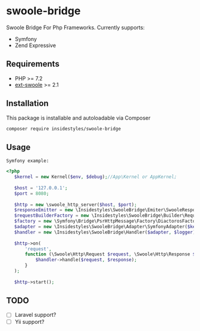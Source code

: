 # swoole-bridge
Swoole Bridge For Php Frameworks. Currently supports:
* Symfony
* Zend Expressive

## Requirements

* PHP >= 7.2
* [ext-swoole](https://pecl.php.net/package/swoole) >= 2.1


## Installation

This package is installable and autoloadable via Composer 

```sh
composer require insidestyles/swoole-bridge
```
 
## Usage
    Symfony example:
```php
<?php
   $kernel = new Kernel($env, $debug);//App\Kernel or AppKernel;
   
   $host = '127.0.0.1';
   $port = 8080;
   
   $http = new \swoole_http_server($host, $port);
   $responseEmitter = new \Insidestyles\SwooleBridge\Emiter\SwooleResponseEmitter();
   $requestBuilderFactory = new \Insidestyles\SwooleBridge\Builder\RequestBuilderFactory();
   $factory = new \Symfony\Bridge\PsrHttpMessage\Factory\DiactorosFactory();
   $adapter = new \Insidestyles\SwooleBridge\Adapter\SymfonyAdapter($kernel, $responseEmitter, $requestBuilderFactory, $factory);
   $handler = new \Insidestyles\SwooleBridge\Handler($adapter, $logger);
   
   $http->on(
       'request',
       function (\Swoole\Http\Request $request, \Swoole\Http\Response $response) use ($handler) {
           $handler->handle($request, $response);
       }
   );
   
   $http->start();
```


## TODO
- [ ] Laravel support?
- [ ] Yii support?